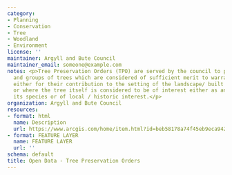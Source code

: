 ```yaml
---
category:
- Planning
- Conservation
- Tree
- Woodland
- Environment
license: ''
maintainer: Argyll and Bute Council
maintainer_email: someone@example.com
notes: <p>Tree Preservation Orders (TPO) are served by the council to protect individual
  and groups of trees which are considered of sufficient merit to warrant formal protection
  either for their contribution to the setting of the landscape/ built environment
  or where the tree itself is considered to be of interest either as an example of
  its species or of local / historic interest.</p>
organization: Argyll and Bute Council
resources:
- format: html
  name: Description
  url: https://www.arcgis.com/home/item.html?id=beb58178a74f45eb9eca942cf2584c48
- format: FEATURE LAYER
  name: FEATURE LAYER
  url: ''
schema: default
title: Open Data - Tree Preservation Orders
---
```

